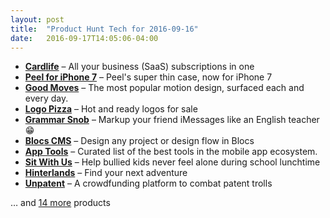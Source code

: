 ```yaml
---
layout: post
title:  "Product Hunt Tech for 2016-09-16"
date:   2016-09-17T14:05:06-04:00
---
```


* **[Cardlife](https://www.producthunt.com/tech/cardlife?utm_campaign=producthunt-api&utm_medium=api&utm_source=Application%3A+Daily+Digest+RSS+%28ID%3A+3202%29)** – All your business (SaaS) subscriptions in one
* **[Peel for iPhone 7](https://www.producthunt.com/tech/peel-for-iphone-7?utm_campaign=producthunt-api&utm_medium=api&utm_source=Application%3A+Daily+Digest+RSS+%28ID%3A+3202%29)** – Peel's super thin case, now for iPhone 7
* **[Good Moves](https://www.producthunt.com/tech/good-moves?utm_campaign=producthunt-api&utm_medium=api&utm_source=Application%3A+Daily+Digest+RSS+%28ID%3A+3202%29)** – The most popular motion design, surfaced each and every day.
* **[Logo Pizza](https://www.producthunt.com/tech/logo-pizza?utm_campaign=producthunt-api&utm_medium=api&utm_source=Application%3A+Daily+Digest+RSS+%28ID%3A+3202%29)** – Hot and ready logos for sale
* **[Grammar Snob](https://www.producthunt.com/tech/grammar-snob-2?utm_campaign=producthunt-api&utm_medium=api&utm_source=Application%3A+Daily+Digest+RSS+%28ID%3A+3202%29)** – Markup your friend iMessages like an English teacher 😁
* **[Blocs CMS](https://www.producthunt.com/tech/blocs-cms?utm_campaign=producthunt-api&utm_medium=api&utm_source=Application%3A+Daily+Digest+RSS+%28ID%3A+3202%29)** – Design any project or design flow in Blocs
* **[App Tools](https://www.producthunt.com/tech/app-tools?utm_campaign=producthunt-api&utm_medium=api&utm_source=Application%3A+Daily+Digest+RSS+%28ID%3A+3202%29)** – Curated list of the best tools in the mobile app ecosystem.
* **[Sit With Us](https://www.producthunt.com/tech/sit-with-us?utm_campaign=producthunt-api&utm_medium=api&utm_source=Application%3A+Daily+Digest+RSS+%28ID%3A+3202%29)** – Help bullied kids never feel alone during school lunchtime
* **[Hinterlands](https://www.producthunt.com/tech/hinterlands?utm_campaign=producthunt-api&utm_medium=api&utm_source=Application%3A+Daily+Digest+RSS+%28ID%3A+3202%29)** – Find your next adventure
* **[Unpatent](https://www.producthunt.com/tech/unpatent?utm_campaign=producthunt-api&utm_medium=api&utm_source=Application%3A+Daily+Digest+RSS+%28ID%3A+3202%29)** – A crowdfunding platform to combat patent trolls

… and [14 more](https://www.producthunt.com/tech) products
